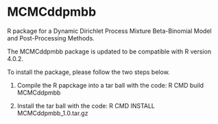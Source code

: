 # MCMCddpmbb

R package for a Dynamic Dirichlet Process Mixture Beta-Binomial Model and Post-Processing Methods.

The MCMCddpmbb package is updated to be compatible with R version 4.0.2.

To install the package, please follow the two steps below.

1. Compile the R papckage into a tar ball with the code:
   R CMD build MCMCddpmbb

2. Install the tar ball with the code:
   R CMD INSTALL MCMCddpmbb_1.0.tar.gz
